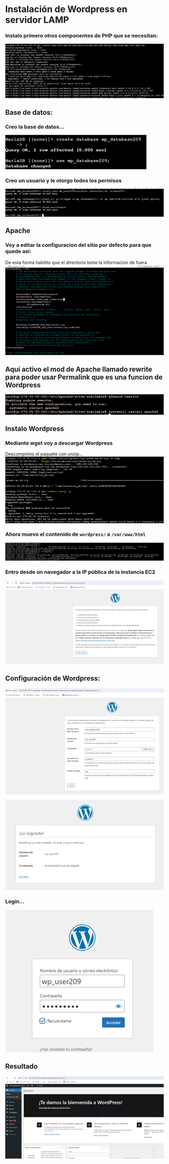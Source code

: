 # Instalación de Wordpress en servidor LAMP

### Instalo primero otros componentes de PHP que se necesitan:
![wp1](img/w1.PNG)

## Base de datos:
### Creo la base de datos...
![wp2](img/w2.PNG)

### Creo un usuario y le otorgo todos los permisos
![wp3](img/w3.PNG)

## Apache
### Voy a editar la configuracion del sitio por defecto para que quede así:
De esta forma habilito que el directorio tome la informacion de fuera
![wp4](img/w4.PNG)

## Aquí activo el mod de Apache llamado rewrite para poder usar Permalink que es una funcion de Wordpress
![wp5](img/w5.PNG)

## Instalo Wordpress
### Mediante wget voy a descargar Wordpress
Descomprimo el paquete con unzip...
![wp6](img/w6.PNG)

### Ahora muevo el contenido de `wordpress/` a `/var/www/html`
![wp7](img/w7.PNG)

### Entro desde un navegador a la IP pública de la instancia EC2
![wp8](img/w8.PNG)

## Configuración de Wordpress:
![wp9](img/w9.PNG)

![wp10](img/w10.PNG)

### Login...
![wp11](img/w11.PNG)

## Resultado
![wp12](img/w12.PNG)
